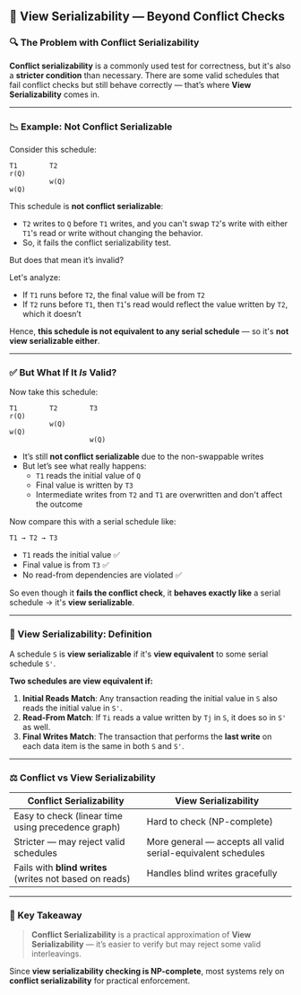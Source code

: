 ## 👀 View Serializability — Beyond Conflict Checks

### 🔍 The Problem with Conflict Serializability

**Conflict serializability** is a commonly used test for correctness, but it's also a **stricter condition** than necessary. There are some valid schedules that fail conflict checks but still behave correctly — that’s where **View Serializability** comes in.

---

### 📉 Example: Not Conflict Serializable

Consider this schedule:

```
T1        T2
r(Q)      
          w(Q)
w(Q)
```

This schedule is **not conflict serializable**:
- `T2` writes to `Q` before `T1` writes, and you can't swap `T2`'s write with either `T1`'s read or write without changing the behavior.
- So, it fails the conflict serializability test.

But does that mean it’s invalid?

Let's analyze:
- If `T1` runs before `T2`, the final value will be from `T2`
- If `T2` runs before `T1`, then `T1`'s read would reflect the value written by `T2`, which it doesn’t

Hence, **this schedule is not equivalent to any serial schedule** — so it's **not view serializable either**.

---

### ✅ But What If It *Is* Valid?

Now take this schedule:

```
T1        T2        T3
r(Q)
          w(Q)
w(Q)
                    w(Q)
```

- It’s still **not conflict serializable** due to the non-swappable writes
- But let’s see what really happens:
  - `T1` reads the initial value of `Q`
  - Final value is written by `T3`
  - Intermediate writes from `T2` and `T1` are overwritten and don't affect the outcome

Now compare this with a serial schedule like:

```
T1 → T2 → T3
```

- `T1` reads the initial value ✅
- Final value is from `T3` ✅
- No read-from dependencies are violated ✅

So even though it **fails the conflict check**, it **behaves exactly like** a serial schedule → it's **view serializable**.

---

### 🧠 View Serializability: Definition

A schedule `S` is **view serializable** if it's **view equivalent** to some serial schedule `S'`.

**Two schedules are view equivalent if:**
1. **Initial Reads Match**: Any transaction reading the initial value in `S` also reads the initial value in `S'`.
2. **Read-From Match**: If `Ti` reads a value written by `Tj` in `S`, it does so in `S'` as well.
3. **Final Writes Match**: The transaction that performs the **last write** on each data item is the same in both `S` and `S'`.

---

### ⚖️ Conflict vs View Serializability

| Conflict Serializability | View Serializability |
|--------------------------|----------------------|
| Easy to check (linear time using precedence graph) | Hard to check (NP-complete) |
| Stricter — may reject valid schedules | More general — accepts all valid serial-equivalent schedules |
| Fails with **blind writes** (writes not based on reads) | Handles blind writes gracefully |

---

### 📌 Key Takeaway

> **Conflict Serializability** is a practical approximation of **View Serializability** — it’s easier to verify but may reject some valid interleavings.

Since **view serializability checking is NP-complete**, most systems rely on **conflict serializability** for practical enforcement.

